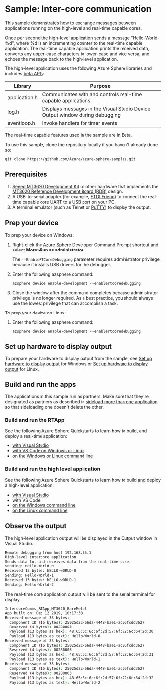 
# Sample: Inter-core communication

This sample demonstrates how to exchange messages between applications running on the high-level and real-time capable cores.

Once per second the high-level application sends a message "Hello-World-%d", where %d is an incrementing counter to the real-time capable application. The real-time capable application prints the received data, converts any upper-case characters to lower-case and vice versa, and echoes the message back to the high-level application.

The high-level application uses the following Azure Sphere libraries and includes [beta APIs](https://docs.microsoft.com/azure-sphere/app-development/use-beta):

|Library   |Purpose  |
|---------|---------|
|application.h |Communicates with and controls real-time capable applications |
|log.h |Displays messages in the Visual Studio Device Output window during debugging |
|eventloop.h |Invoke handlers for timer events |

The real-time capable features used in the sample are in Beta.

To use this sample, clone the repository locally if you haven't already done so:

```
git clone https://github.com/Azure/azure-sphere-samples.git
```

## Prerequisites

1. [Seeed MT3620 Development Kit](https://aka.ms/azurespheredevkits) or other hardware that implements the [MT3620 Reference Development Board (RDB)](https://docs.microsoft.com/azure-sphere/hardware/mt3620-reference-board-design) design.
1. A USB-to-serial adapter (for example, [FTDI Friend](https://www.digikey.com/catalog/en/partgroup/ftdi-friend/60311)) to connect the real-time capable core UART to a USB port on your PC.
1. A terminal emulator (such as Telnet or [PuTTY](https://www.chiark.greenend.org.uk/~sgtatham/putty/.)) to display the output.

## Prep your device

To prep your device on Windows:

1. Right-click the Azure Sphere Developer Command Prompt shortcut and select **More>Run as administrator**. 

   The `--EnableRTCoreDebugging` parameter requires administrator privilege because it installs USB drivers for the debugger.

1. Enter the following azsphere command:

   `azsphere device enable-development --enablertcoredebugging`

1. Close the window after the command completes because administrator privilege is no longer required. As a best practice, you should always use the lowest privilege that can accomplish a task.

To prep your device on Linux:

1. Enter the following azsphere command:

   `azsphere device enable-development --enablertcoredebugging`

## Set up hardware to display output

To prepare your hardware to display output from the sample, see [Set up hardware to display output](https://docs.microsoft.com/azure-sphere/install/development-environment-windows#set-up-hardware-to-display-output) for Windows or [Set up hardware to display output](https://docs.microsoft.com/azure-sphere/install/development-environment-linux#set-up-hardware-to-display-output) for Linux.

## Build and run the apps

The applications in this sample run as partners. Make sure that they're designated as partners as described in [sideload more than one application](https://docs.microsoft.com/azure-sphere/app-development/sideload-app#sideload-more-than-one-application) so that sideloading one doesn't delete the other.

### Build and run the RTApp

See the following Azure Sphere Quickstarts to learn how to build, and deploy a real-time application:

   -  [with Visual Studio](https://docs.microsoft.com/azure-sphere/install/qs-real-time-application)
   -  [with VS Code on Windows or Linux](https://docs.microsoft.com/azure-sphere/install/qs-real-time-app-vscode)
   -  [on the Windows or Linux command line](https://docs.microsoft.com/azure-sphere/install/qs-real-time-app-cli)

### Build and run the high level application

See the following Azure Sphere Quickstarts to learn how to build and deploy a high-level application:

   -  [with Visual Studio](https://docs.microsoft.com/azure-sphere/install/qs-blink-application)
   -  [with VS Code](https://docs.microsoft.com/azure-sphere/install/qs-blink-vscode)
   -  [on the Windows command line](https://docs.microsoft.com/azure-sphere/install/qs-blink-cli)
   -  [on the Linux command line](https://docs.microsoft.com/azure-sphere/install/qs-blink-linux-cli)

## Observe the output

The high-level application output will be displayed in the Output window in Visual Studio.

```sh
Remote debugging from host 192.168.35.1
High-level intercore application.
Sends data to, and receives data from the real-time core.
Sending: Hello-World-0
Received 13 bytes: hELLO-wORLD-0
Sending: Hello-World-1
Received 13 bytes: hELLO-wORLD-1
Sending: Hello-World-2
```

The real-time core application output will be sent to the serial terminal for display.

```sh
IntercoreComms_RTApp_MT3620_BareMetal
App built on: Dec 12 2019, 10:17:38
Received message of 33 bytes:
  Component ID (16 bytes): 25025d2c-66da-4448-bae1-ac26fcdd3627
  Reserved (4 bytes): 00280003
  Payload (13 bytes as hex): 48:65:6c:6c:6f:2d:57:6f:72:6c:64:2d:30
  Payload (13 bytes as text): Hello-World-0
Received message of 33 bytes:
  Component ID (16 bytes): 25025d2c-66da-4448-bae1-ac26fcdd3627
  Reserved (4 bytes): 00280003
  Payload (13 bytes as hex): 48:65:6c:6c:6f:2d:57:6f:72:6c:64:2d:31
  Payload (13 bytes as text): Hello-World-1
Received message of 33 bytes:
  Component ID (16 bytes): 25025d2c-66da-4448-bae1-ac26fcdd3627
  Reserved (4 bytes): 00280003
  Payload (13 bytes as hex): 48:65:6c:6c:6f:2d:57:6f:72:6c:64:2d:32
  Payload (13 bytes as text): Hello-World-2
```
